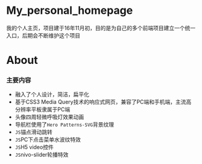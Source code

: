 # My_personal_homepage

我的个人主页，项目建于16年11月初，目的是为自己的多个前端项目建立一个统一入口，后期会不断维护这个项目

# About
### 主要内容
- 融入了个人设计，简洁，扁平化
- 基于CSS3 Media Query技术的响应式网页，兼容了PC端和手机端，主流高分辨率平板隶属于PC端
- 头像四周轻微呼吸灯效果动画
- 导航栏使用了`Hero Patterns-SVG`背景纹理
- `JS`锚点滑动跳转
- `JS`PC下点击菜单水波纹特效
- `JS`H5 video控件
- `JS`nivo-slider轮播特效
